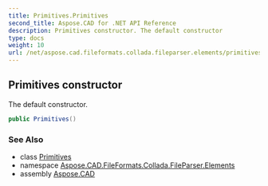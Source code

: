 ```yaml
---
title: Primitives.Primitives
second_title: Aspose.CAD for .NET API Reference
description: Primitives constructor. The default constructor
type: docs
weight: 10
url: /net/aspose.cad.fileformats.collada.fileparser.elements/primitives/primitives/
---
```

## Primitives constructor

The default constructor.

```csharp
public Primitives()
```

### See Also

* class [Primitives](../)
* namespace [Aspose.CAD.FileFormats.Collada.FileParser.Elements](../../primitives/)
* assembly [Aspose.CAD](../../../)


